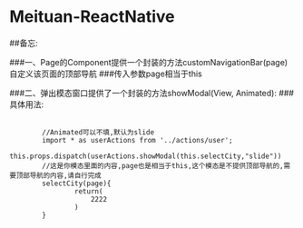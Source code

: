 # Meituan-ReactNative

##备忘:

###一、Page的Component提供一个封装的方法customNavigationBar(page)自定义该页面的顶部导航
###传入参数page相当于this

###二、弹出模态窗口提供了一个封装的方法showModal(View, Animated):
###具体用法:
<pre>
    <code>
        //Animated可以不填,默认为slide
        import * as userActions from '../actions/user';
        this.props.dispatch(userActions.showModal(this.selectCity,"slide"))
        //这是你模态里面的内容,page也是相当于this,这个模态是不提供顶部导航的,需要顶部导航的内容,请自行完成
        selectCity(page){
                return(
                    <Text>2222</Text>
                )
        }
    </code>
</pre>
